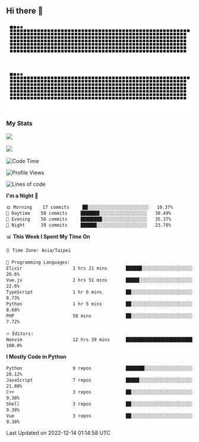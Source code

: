 ## Hi there 👋

<div align="center">

![GitHub Snake Light](https://raw.githubusercontent.com/CSY54/CSY54/snake/github-snake.svg#gh-light-mode-only)

![GitHub Snake dark](https://raw.githubusercontent.com/CSY54/CSY54/snake/github-snake-dark.svg#gh-dark-mode-only)

</div>

### My Stats

![](https://github-readme-stats.vercel.app/api?username=CSY54&theme=nord&show_icons=true)

![](https://github-readme-stats.vercel.app/api/top-langs/?username=CSY54&theme=nord&layout=compact&card_width=445)

<!--START_SECTION:waka-->
![Code Time](http://img.shields.io/badge/Code%20Time-1%2C411%20hrs%2018%20mins-blue)

![Profile Views](http://img.shields.io/badge/Profile%20Views-3-blue)

![Lines of code](https://img.shields.io/badge/From%20Hello%20World%20I%27ve%20Written-113%20Thousand%20lines%20of%20code-blue)

**I'm a Night 🦉** 

```text
🌞 Morning    17 commits     ██░░░░░░░░░░░░░░░░░░░░░░░   10.37% 
🌆 Daytime    50 commits     ███████░░░░░░░░░░░░░░░░░░   30.49% 
🌃 Evening    58 commits     ████████░░░░░░░░░░░░░░░░░   35.37% 
🌙 Night      39 commits     ██████░░░░░░░░░░░░░░░░░░░   23.78%

```


📊 **This Week I Spent My Time On** 

```text
⌚︎ Time Zone: Asia/Taipei

💬 Programming Languages: 
Elixir                   3 hrs 21 mins       ██████░░░░░░░░░░░░░░░░░░░   26.6% 
Vue.js                   2 hrs 51 mins       █████░░░░░░░░░░░░░░░░░░░░   22.6% 
TypeScript               1 hr 6 mins         ██░░░░░░░░░░░░░░░░░░░░░░░   8.73% 
Python                   1 hr 5 mins         ██░░░░░░░░░░░░░░░░░░░░░░░   8.68% 
PHP                      58 mins             ██░░░░░░░░░░░░░░░░░░░░░░░   7.72%

🔥 Editors: 
Neovim                   12 hrs 39 mins      █████████████████████████   100.0%

```

**I Mostly Code in Python** 

```text
Python                   9 repos             ███████░░░░░░░░░░░░░░░░░░   28.12% 
JavaScript               7 repos             █████░░░░░░░░░░░░░░░░░░░░   21.88% 
C++                      3 repos             ██░░░░░░░░░░░░░░░░░░░░░░░   9.38% 
Shell                    3 repos             ██░░░░░░░░░░░░░░░░░░░░░░░   9.38% 
Vue                      3 repos             ██░░░░░░░░░░░░░░░░░░░░░░░   9.38%

```



 Last Updated on 2022-12-14 01:14:58 UTC
<!--END_SECTION:waka-->

<!--
**CSY54/CSY54** is a ✨ _special_ ✨ repository because its `README.md` (this file) appears on your GitHub profile.

Here are some ideas to get you started:

- 🔭 I’m currently working on ...
- 🌱 I’m currently learning ...
- 👯 I’m looking to collaborate on ...
- 🤔 I’m looking for help with ...
- 💬 Ask me about ...
- 📫 How to reach me: ...
- 😄 Pronouns: ...
- ⚡ Fun fact: ...
-->
